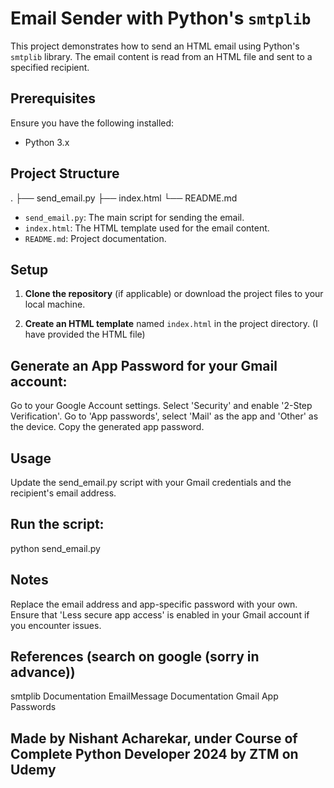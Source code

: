 # Email Sender with Python's `smtplib`

This project demonstrates how to send an HTML email using Python's `smtplib` library. The email content is read from an HTML file and sent to a specified recipient.

## Prerequisites

Ensure you have the following installed:
- Python 3.x

## Project Structure

.
├── send_email.py
├── index.html
└── README.md

- `send_email.py`: The main script for sending the email.
- `index.html`: The HTML template used for the email content.
- `README.md`: Project documentation.

## Setup

1. **Clone the repository** (if applicable) or download the project files to your local machine.

2. **Create an HTML template** named `index.html` in the project directory. (I have provided the HTML file)

## Generate an App Password for your Gmail account:

Go to your Google Account settings.
Select 'Security' and enable '2-Step Verification'.
Go to 'App passwords', select 'Mail' as the app and 'Other' as the device.
Copy the generated app password.


##  Usage
Update the send_email.py script with your Gmail credentials and the recipient's email address.

## Run the script:

python send_email.py

##  Notes
Replace the email address and app-specific password with your own.
Ensure that 'Less secure app access' is enabled in your Gmail account if you encounter issues.

## References (search on google (sorry in advance))
smtplib Documentation
EmailMessage Documentation
Gmail App Passwords


##  Made by Nishant Acharekar, under Course of Complete Python Developer 2024 by ZTM on Udemy